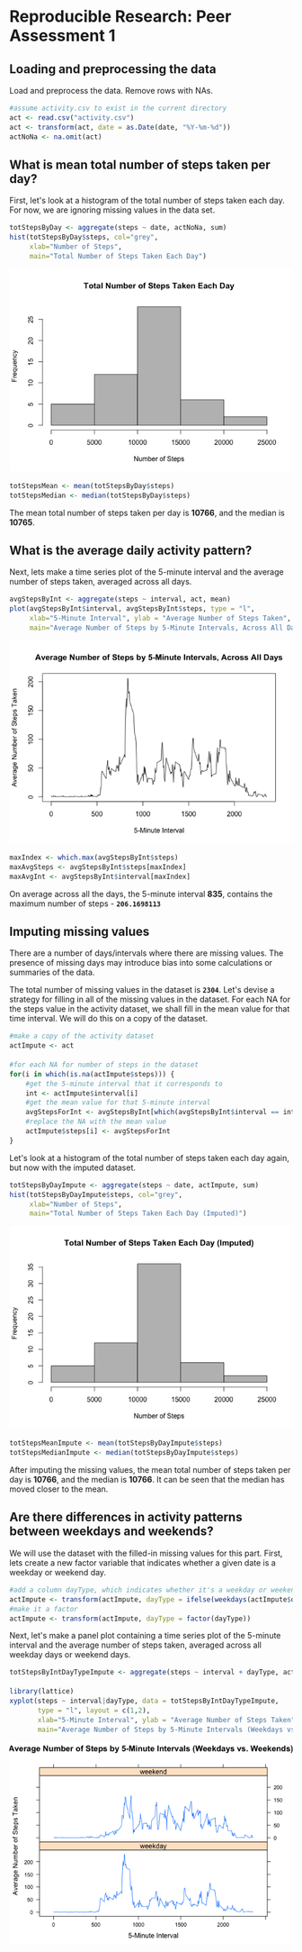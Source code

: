 # Reproducible Research: Peer Assessment 1


## Loading and preprocessing the data
Load and preprocess the data. Remove rows with NAs.

```r
#assume activity.csv to exist in the current directory
act <- read.csv("activity.csv")
act <- transform(act, date = as.Date(date, "%Y-%m-%d"))
actNoNa <- na.omit(act)
```


## What is mean total number of steps taken per day?
First, let's look at a histogram of the total number of steps taken each day. For now, we are ignoring missing values in the data set.

```r
totStepsByDay <- aggregate(steps ~ date, actNoNa, sum)
hist(totStepsByDay$steps, col="grey",
     xlab="Number of Steps",
     main="Total Number of Steps Taken Each Day")
```

![](PA1_template_files/figure-html/totalStepsByDay-1.png)<!-- -->

```r
totStepsMean <- mean(totStepsByDay$steps)
totStepsMedian <- median(totStepsByDay$steps)
```

The mean total number of steps taken per day is **10766**, and the median is **10765**.


## What is the average daily activity pattern?
Next, lets make a time series plot of the 5-minute interval and the average number of steps taken, averaged across all days.

```r
avgStepsByInt <- aggregate(steps ~ interval, act, mean)
plot(avgStepsByInt$interval, avgStepsByInt$steps, type = "l",
     xlab="5-Minute Interval", ylab = "Average Number of Steps Taken",
     main="Average Number of Steps by 5-Minute Intervals, Across All Days")
```

![](PA1_template_files/figure-html/avgStepsByInt-1.png)<!-- -->

```r
maxIndex <- which.max(avgStepsByInt$steps)
maxAvgSteps <- avgStepsByInt$steps[maxIndex]
maxAvgInt <- avgStepsByInt$interval[maxIndex]
```

On average across all the days, the 5-minute interval **835**, contains the maximum number of steps - **`206.1698113`**


## Imputing missing values
There are a number of days/intervals where there are missing values. The presence of missing days may introduce bias into some calculations or summaries of the data.

The total number of missing values in the dataset is **`2304`**. Let's devise a strategy for filling in all of the missing values in the dataset. For each NA for the steps value in the activity dataset, we shall fill in the mean value for that time interval. We will do this on a copy of the dataset.


```r
#make a copy of the activity dataset
actImpute <- act

#for each NA for number of steps in the dataset 
for(i in which(is.na(actImpute$steps))) {
    #get the 5-minute interval that it corresponds to
    int <- actImpute$interval[i]
    #get the mean value for that 5-minute interval
    avgStepsForInt <- avgStepsByInt[which(avgStepsByInt$interval == int), ]$steps
    #replace the NA with the mean value
    actImpute$steps[i] <- avgStepsForInt
}
```

Let's look at a histogram of the total number of steps taken each day again, but now with the imputed dataset.

```r
totStepsByDayImpute <- aggregate(steps ~ date, actImpute, sum)
hist(totStepsByDayImpute$steps, col="grey",
     xlab="Number of Steps",
     main="Total Number of Steps Taken Each Day (Imputed)")
```

![](PA1_template_files/figure-html/totalStepsByDayImpute-1.png)<!-- -->

```r
totStepsMeanImpute <- mean(totStepsByDayImpute$steps)
totStepsMedianImpute <- median(totStepsByDayImpute$steps)
```

After imputing the missing values, the mean total number of steps taken per day is **10766**, and the median is **10766**. It can be seen that the median has moved closer to the mean.


## Are there differences in activity patterns between weekdays and weekends?
We will use the dataset with the filled-in missing values for this part. First, lets create a new factor variable that indicates whether a given date is a weekday or weekend day.

```r
#add a column dayType, which indicates whether it's a weekday or weekend
actImpute <- transform(actImpute, dayType = ifelse(weekdays(actImpute$date) %in% c("Saturday", "Sunday"), "weekend", "weekday"))
#make it a factor
actImpute <- transform(actImpute, dayType = factor(dayType))
```

Next, let's make a panel plot containing a time series plot of the 5-minute interval and the average number of steps taken, averaged across all weekday days or weekend days.

```r
totStepsByIntDayTypeImpute <- aggregate(steps ~ interval + dayType, actImpute, mean)

library(lattice)
xyplot(steps ~ interval|dayType, data = totStepsByIntDayTypeImpute,
       type = "l", layout = c(1,2),
       xlab="5-Minute Interval", ylab = "Average Number of Steps Taken",
       main="Average Number of Steps by 5-Minute Intervals (Weekdays vs. Weekends)")
```

![](PA1_template_files/figure-html/plotWeekdayWeekendCompare-1.png)<!-- -->
